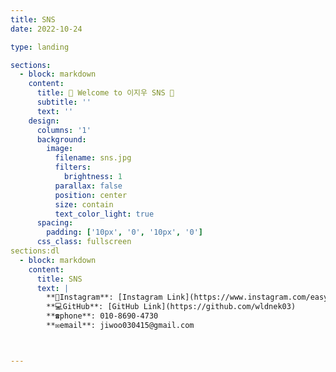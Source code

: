 ```yaml
---
title: SNS
date: 2022-10-24

type: landing

sections:
  - block: markdown
    content:
      title: 🌟 Welcome to 이지우 SNS 🌟
      subtitle: ''
      text: ''
    design:
      columns: '1'
      background:
        image: 
          filename: sns.jpg
          filters:
            brightness: 1
          parallax: false
          position: center
          size: contain
          text_color_light: true
      spacing:
        padding: ['10px', '0', '10px', '0']
      css_class: fullscreen 
sections:dl
  - block: markdown
    content:
      title: SNS
      text: |
        **📸Instagram**: [Instagram Link](https://www.instagram.com/easy._.cow?igsh=MTZtN3lodnUwMjk5cw%3D%3D&utm_source=qr)  
        **💻GitHub**: [GitHub Link](https://github.com/wldnek03)
        **☎️phone**: 010-8690-4730
        **✉️email**: jiwoo030415@gmail.com



---
```

